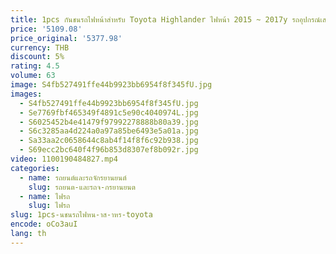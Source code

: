 ```yaml
---
title: 1pcs กันชนรถไฟหน้าสําหรับ Toyota Highlander ไฟหน้า 2015 ~ 2017y รถอุปกรณ์เสริมสําหรับ Toyota highlander หมอก
price: '5109.08'
price_original: '5377.98'
currency: THB
discount: 5%
rating: 4.5
volume: 63
image: S4fb527491ffe44b9923bb6954f8f345fU.jpg
images:
  - S4fb527491ffe44b9923bb6954f8f345fU.jpg
  - Se7769fbf465349f4891c5e90c4040974L.jpg
  - S6025452b4e41479f97992278888b80a39.jpg
  - S6c3285aa4d224a0a97a85be6493e5a01a.jpg
  - Sa33aa2c0658644c8ab4f14f8f6c92b938.jpg
  - S69ecc2bc640f4f96b853d8307ef8b092r.jpg
video: 1100190484827.mp4
categories:
  - name: รถยนต์และรถจักรยานยนต์
    slug: รถยนต-และรถจ-กรยานยนต
  - name: ไฟรถ
    slug: ไฟรถ
slug: 1pcs-นชนรถไฟหน-าส-าหร-toyota
encode: oCo3auI
lang: th
---
```

  